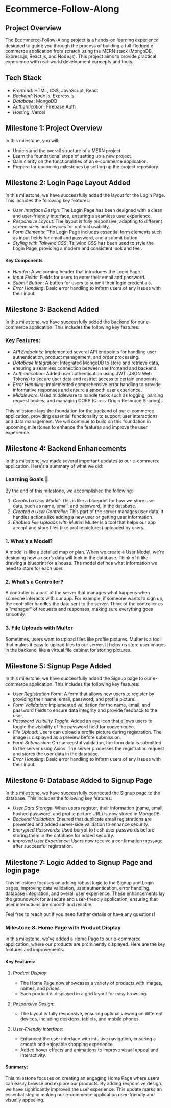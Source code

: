 # Ecommerce-Follow-Along

## Project Overview
The Ecommerce-Follow-Along project is a hands-on learning experience designed to guide you through the process of building a full-fledged e-commerce application from scratch using the MERN stack (MongoDB, Express.js, React.js, and Node.js). This project aims to provide practical experience with real-world development concepts and tools.

## Tech Stack
- *Frontend*: HTML, CSS, JavaScript, React
- *Backend*: Node.js, Express.js
- *Database*: MongoDB
- *Authentication*: Firebase Auth
- *Hosting*: Vercel

## Milestone 1: Project Overview
In this milestone, you will:
- Understand the overall structure of a MERN project.
- Learn the foundational steps of setting up a new project.
- Gain clarity on the functionalities of an e-commerce application.
- Prepare for upcoming milestones by setting up the project repository.

## Milestone 2: Login Page Layout Added
In this milestone, we have successfully added the layout for the Login Page. This includes the following key features:
- *User Interface Design*: The Login Page has been designed with a clean and user-friendly interface, ensuring a seamless user experience.
- *Responsive Layout*: The layout is fully responsive, adapting to different screen sizes and devices for optimal usability.
- *Form Elements*: The Login Page includes essential form elements such as input fields for email and password, and a submit button.
- *Styling with Tailwind CSS*: Tailwind CSS has been used to style the Login Page, providing a modern and consistent look and feel.

#### Key Components
- *Header*: A welcoming header that introduces the Login Page.
- *Input Fields*: Fields for users to enter their email and password.
- *Submit Button*: A button for users to submit their login credentials.
- *Error Handling*: Basic error handling to inform users of any issues with their input.

## Milestone 3: Backend Added

In this milestone, we have successfully added the backend for our e-commerce application. This includes the following key features:

### Key Features:
- *API Endpoints*: Implemented several API endpoints for handling user authentication, product management, and order processing.
- *Database Integration*: Integrated MongoDB to store and retrieve data, ensuring a seamless connection between the frontend and backend.
- *Authentication*: Added user authentication using JWT (JSON Web Tokens) to secure user data and restrict access to certain endpoints.
- *Error Handling*: Implemented comprehensive error handling to provide informative responses and ensure a smooth user experience.
- *Middleware*: Used middleware to handle tasks such as logging, parsing request bodies, and managing CORS (Cross-Origin Resource Sharing).

This milestone lays the foundation for the backend of our e-commerce application, providing essential functionality to support user interactions and data management. We will continue to build on this foundation in upcoming milestones to enhance the features and improve the user experience.

## Milestone 4: Backend Enhancements
In this milestone, we made several important updates to our e-commerce application. Here's a summary of what we did:

### Learning Goals 🎯
By the end of this milestone, we accomplished the following:
1. *Created a User Model*: This is like a blueprint for how we store user data, such as name, email, and password, in the database.
2. *Created a User Controller*: This part of the server manages user data. It handles actions like adding a new user or getting user information.
3. *Enabled File Uploads with Multer*: Multer is a tool that helps our app accept and store files (like profile pictures) uploaded by users.

### 1. What’s a Model?
A model is like a detailed map or plan. When we create a User Model, we're designing how a user’s data will look in the database. Think of it like drawing a blueprint for a house. The model defines what information we need to store for each user.

### 2. What’s a Controller?
A controller is a part of the server that manages what happens when someone interacts with our app. For example, if someone wants to sign up, the controller handles the data sent to the server. Think of the controller as a "manager" of requests and responses, making sure everything goes smoothly.

### 3. File Uploads with Multer
Sometimes, users want to upload files like profile pictures. Multer is a tool that makes it easy to upload files to our server. It helps us store user images in the backend, like a virtual file cabinet for storing pictures.

## Milestone 5: Signup Page Added

In this milestone, we have successfully added the Signup page to our e-commerce application. This includes the following key features:
- *User Registration Form*: A form that allows new users to register by providing their name, email, password, and profile picture.
- *Form Validation*: Implemented validation for the name, email, and password fields to ensure data integrity and provide feedback to the user.
- *Password Visibility Toggle*: Added an eye icon that allows users to toggle the visibility of the password field for convenience.
- *File Upload*: Users can upload a profile picture during registration. The image is displayed as a preview before submission.
- *Form Submission*: On successful validation, the form data is submitted to the server using Axios. The server processes the registration request and stores the user data in the database.
- *Error Handling*: Basic error handling to inform users of any issues with their input.

## Milestone 6: Database Added to Signup Page

In this milestone, we have successfully connected the Signup page to the database. This includes the following key features:
- *User Data Storage*: When users register, their information (name, email, hashed password, and profile picture URL) is now stored in MongoDB.
- *Backend Validation*: Ensured that duplicate email registrations are prevented and added server-side validation to enhance security.
- *Encrypted Passwords*: Used bcrypt to hash user passwords before storing them in the database for added security.
- *Improved User Experience*: Users now receive a confirmation message after successful registration.

## Milestone 7: Logic Added to Signup Page and login page

This milestone focuses on adding robust logic to the Signup and Login pages, improving data validation, user authentication, error handling, database integration, and overall user experience. These enhancements lay the groundwork for a secure and user-friendly application, ensuring that user interactions are smooth and reliable.

Feel free to reach out if you need further details or have any questions!

### Milestone 8: Home Page with Product Display

In this milestone, we've added a Home Page to our e-commerce application, where our products are prominently displayed. Here are the key features and improvements:

#### Key Features:
1. *Product Display*:
   - The Home Page now showcases a variety of products with images, names, and prices.
   - Each product is displayed in a grid layout for easy browsing.

2. *Responsive Design*:
   - The layout is fully responsive, ensuring optimal viewing on different devices, including desktops, tablets, and mobile phones.

3. *User-Friendly Interface*:
   - Enhanced the user interface with intuitive navigation, ensuring a smooth and enjoyable shopping experience.
   - Added hover effects and animations to improve visual appeal and interactivity.

#### Summary:
This milestone focuses on creating an engaging Home Page where users can easily browse and explore our products. By adding responsive design. we have significantly improved the user experience. This update marks an essential step in making our e-commerce application user-friendly and visually appealing.
